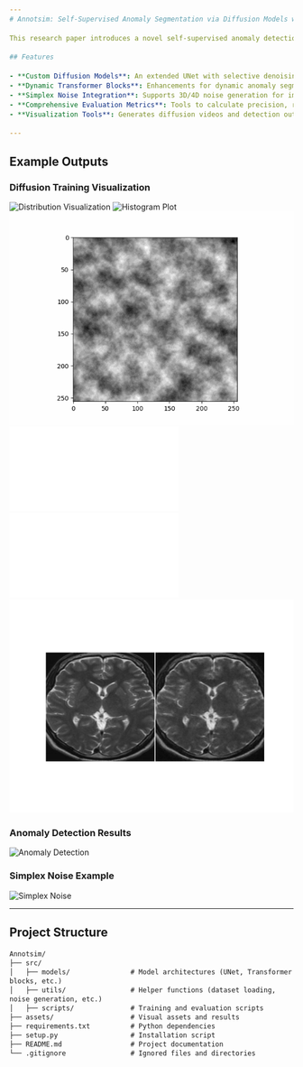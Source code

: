 ```yaml
---
# Annotsim: Self-Supervised Anomaly Segmentation via Diffusion Models with Dynamic Transformer UNet (WACV 2024) 🚀

This research paper introduces a novel self-supervised anomaly detection method for image segmentation. It employs a diffusion model utilizing a newly developed four-dimensional simplex noise function (**Tsimplex**) for improved efficiency and sample quality, especially in higher-dimensional and colored images. The core of the model is a **Dynamic Transformer UNet (DTUNet)**, a modified Vision Transformer architecture designed to handle time and noise image patches as tokens. Extensive experiments across three datasets demonstrate significant performance improvements over existing generative-based anomaly detection methods, particularly in medical imaging. The source code is publicly available.

## Features

- **Custom Diffusion Models**: An extended UNet with selective denoising capabilities.
- **Dynamic Transformer Blocks**: Enhancements for dynamic anomaly segmentation.
- **Simplex Noise Integration**: Supports 3D/4D noise generation for improved feature diversity.
- **Comprehensive Evaluation Metrics**: Tools to calculate precision, recall, Dice score, and more.
- **Visualization Tools**: Generates diffusion videos and detection outputs for interpretability.

---
```


## Example Outputs

### Diffusion Training Visualization
![Distribution Visualization](assets/Timed_simplex_histogram1.png) 
![Histogram Plot](assets/Timed_simplex_histogram1.png)
![Octave Visualization](assets/SIMPLEX_TEST_Oct.gif)
![SSIM Plot](assets/SSIM_plot.pdf)
![Time Complexity Plots](assets/time_complexity_plot.pdf)
![MRI Translation](assets/results/args200/Generation/1000_500_No22.png) 

### Anomaly Detection Results
![Anomaly Detection](assets/anomaly_detection_example.png)

### Simplex Noise Example
![Simplex Noise](assets/simplex_noise_example.png)

---

## Project Structure

```plaintext
Annotsim/
├── src/
│   ├── models/               # Model architectures (UNet, Transformer blocks, etc.)
│   ├── utils/                # Helper functions (dataset loading, noise generation, etc.)
│   ├── scripts/              # Training and evaluation scripts
├── assets/                   # Visual assets and results
├── requirements.txt          # Python dependencies
├── setup.py                  # Installation script
├── README.md                 # Project documentation
└── .gitignore                # Ignored files and directories
